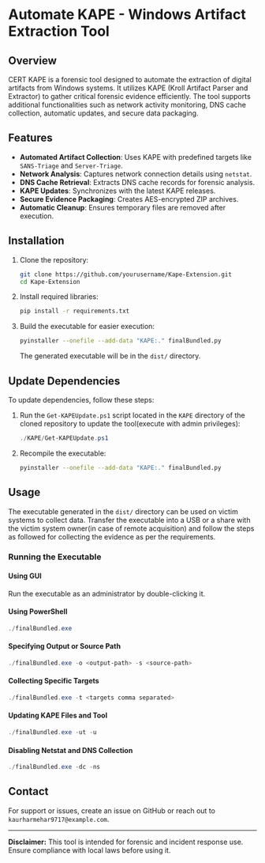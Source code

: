 # Automate KAPE - Windows Artifact Extraction Tool

## Overview
CERT KAPE is a forensic tool designed to automate the extraction of digital artifacts from Windows systems. It utilizes KAPE (Kroll Artifact Parser and Extractor) to gather critical forensic evidence efficiently. The tool supports additional functionalities such as network activity monitoring, DNS cache collection, automatic updates, and secure data packaging.

## Features
- **Automated Artifact Collection**: Uses KAPE with predefined targets like `SANS-Triage` and `Server-Triage`.
- **Network Analysis**: Captures network connection details using `netstat`.
- **DNS Cache Retrieval**: Extracts DNS cache records for forensic analysis.
- **KAPE Updates**: Synchronizes with the latest KAPE releases.
- **Secure Evidence Packaging**: Creates AES-encrypted ZIP archives.
- **Automatic Cleanup**: Ensures temporary files are removed after execution.

## Installation
1. Clone the repository:
   ```bash
   git clone https://github.com/yourusername/Kape-Extension.git
   cd Kape-Extension
   ```
2. Install required libraries:
   ```bash
   pip install -r requirements.txt
   ```
3. Build the executable for easier execution:
   ```bash
   pyinstaller --onefile --add-data "KAPE:." finalBundled.py
   ```
   The generated executable will be in the `dist/` directory.

## Update Dependencies
To update dependencies, follow these steps:
1. Run the `Get-KAPEUpdate.ps1` script located in the `KAPE` directory of the cloned repository to update the tool(execute with admin privileges):
   ```powershell
   ./KAPE/Get-KAPEUpdate.ps1
   ```
2. Recompile the executable:
   ```bash
   pyinstaller --onefile --add-data "KAPE:." finalBundled.py
   ```

## Usage
The executable generated in the `dist/` directory can be used on victim systems to collect data. Transfer the executable into a USB or a share with the victim system owner(in case of remote acquisition) and follow the steps as followed for collecting the evidence as per the requirements. 

### Running the Executable
#### Using GUI
Run the executable as an administrator by double-clicking it.

#### Using PowerShell
```powershell
./finalBundled.exe
```

#### Specifying Output or Source Path
```powershell
./finalBundled.exe -o <output-path> -s <source-path>
```

#### Collecting Specific Targets
```powershell
./finalBundled.exe -t <targets comma separated>
```

#### Updating KAPE Files and Tool
```powershell
./finalBundled.exe -ut -u
```

#### Disabling Netstat and DNS Collection
```powershell
./finalBundled.exe -dc -ns
```

## Contact
For support or issues, create an issue on GitHub or reach out to `kaurharmehar9717@example.com`.

---
**Disclaimer:** This tool is intended for forensic and incident response use. Ensure compliance with local laws before using it.

